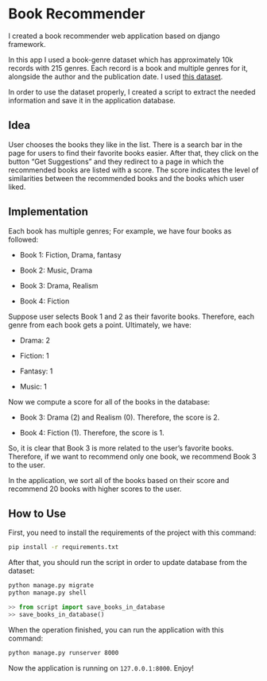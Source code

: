 # Book Recommender

I created a book recommender web application based on django framework.

In this app I used a book-genre dataset which has approximately 10k records with 215 genres. Each record is a book and multiple genres for it, alongside the author and the publication date. I used [this dataset](https://www.cs.cmu.edu/~dbamman/booksummaries.html).

In order to use the dataset properly, I created a script to extract the needed information and save it in the application database.

## Idea
User chooses the books they like in the list. There is a search bar in the page for users to find their favorite books easier. After that, they click on the button “Get Suggestions” and they redirect to a page in which the recommended books are listed with a score. The score indicates the level of similarities between the recommended books and the books which user liked.

## Implementation

Each book has multiple genres; For example, we have four books as followed:

- Book 1: Fiction, Drama, fantasy

- Book 2: Music, Drama

- Book 3: Drama, Realism

- Book 4: Fiction

Suppose user selects Book 1 and 2 as their favorite books. Therefore, each genre from each book gets a point. Ultimately, we have:

- Drama: 2

- Fiction: 1

- Fantasy: 1

- Music: 1

Now we compute a score for all of the books in the database:

- Book 3: Drama (2) and Realism (0). Therefore, the score is 2.

- Book 4: Fiction (1). Therefore, the score is 1.

So, it is clear that Book 3 is more related to the user’s favorite books. Therefore, if we want to recommend only one book, we recommend Book 3 to the user.

In the application, we sort all of the books based on their score and recommend 20 books with higher scores to the user.

## How to Use

First, you need to install the requirements of the project with this command:
```bash
pip install -r requirements.txt
```

After that, you should run the script in order to update database from the dataset:
```bash
python manage.py migrate
python manage.py shell
```
```python
>> from script import save_books_in_database
>> save_books_in_database()
```

When the operation finished, you can run the application with this command:
```bash
python manage.py runserver 8000
```
Now the application is running on `127.0.0.1:8000`. Enjoy!
